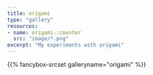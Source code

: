 ```yaml
---
title: origami
type: "gallery"
resources:
- name: origami-:counter
  src: "image/*.png"
excerpt: "My experiments with origami"
---
```



{{% fancybox-srcset galleryname="origami" %}}
